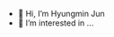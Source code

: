 - 👋 Hi, I’m Hyungmin Jun
- 👀 I’m interested in ...

<!---
hmjeon/hmjeon is a ✨ special ✨ repository because its `README.md` (this file) appears on your GitHub profile.
You can click the Preview link to take a look at your changes.
--->
